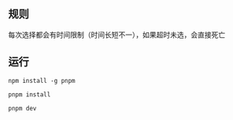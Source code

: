 ## 规则

每次选择都会有时间限制（时间长短不一），如果超时未选，会直接死亡

## 运行

```shell
npm install -g pnpm

pnpm install

pnpm dev
```
